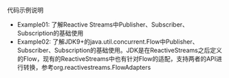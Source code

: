 代码示例说明

* Example01: 了解Reactive Streams中Publisher、Subscriber、Subscription的基础使用
* Example02: 了解JDK9+的java.util.concurrent.Flow中Publisher、Subscriber、Subscription的基础使用。JDK是在ReactiveStreams之后定义的Flow，现有的ReactiveStreams中也有针对Flow的适配，支持两者的API进行转换，参考org.reactivestreams.FlowAdapters